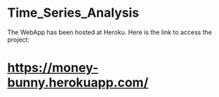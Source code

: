 # Time_Series_Analysis

The WebApp has been hosted at Heroku. Here is the link to access the project:

# https://money-bunny.herokuapp.com/
